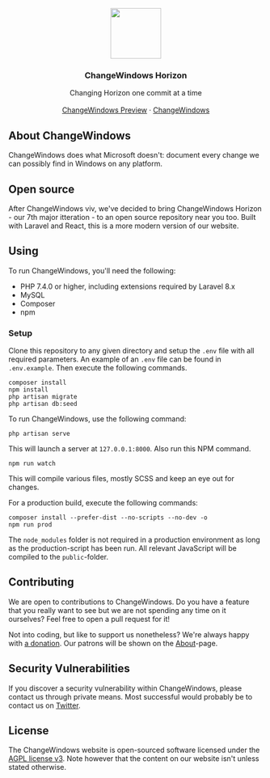 <p align="center">
<img src="https://changewindows.org/images/logo.svg" width="100px" height="auto">
</p>

<h3 align="center">ChangeWindows Horizon</h3>

<p align="center">
Changing Horizon one commit at a time
<br />
<br />
<a href="https://preview.changewindows.org">ChangeWindows Preview</a>
&middot;
<a href="https://changewindows.org">ChangeWindows</a>
</p>

## About ChangeWindows
ChangeWindows does what Microsoft doesn't: document every change we can possibly find in Windows on any platform.

## Open source
After ChangeWindows viv, we've decided to bring ChangeWindows Horizon - our 7th major itteration - to an open source repository near you too. Built with Laravel and React, this is a more modern version of our website.

## Using
To run ChangeWindows, you'll need the following:

* PHP 7.4.0 or higher, including extensions required by Laravel 8.x
* MySQL
* Composer
* npm

### Setup
Clone this repository to any given directory and setup the `.env` file with all required parameters. An example of an `.env` file can be found in `.env.example`. Then execute the following commands.

```
composer install
npm install
php artisan migrate
php artisan db:seed
```

To run ChangeWindows, use the following command:

```
php artisan serve
```

This will launch a server at `127.0.0.1:8000`. Also run this NPM command.

```
npm run watch
```

This will compile various files, mostly SCSS and keep an eye out for changes.

For a production build, execute the following commands:

```
composer install --prefer-dist --no-scripts --no-dev -o
npm run prod
```

The `node_modules` folder is not required in a production environment as long as the production-script has been run. All relevant JavaScript will be compiled to the `public`-folder.

## Contributing
We are open to contributions to ChangeWindows. Do you have a feature that you really want to see but we are not spending any time on it ourselves? Feel free to open a pull request for it!

Not into coding, but like to support us nonetheless? We're always happy with [a donation](https://www.patreon.com/changewindows). Our patrons will be shown on the [About](https://www.changewindows.org/settings/about)-page.

## Security Vulnerabilities
If you discover a security vulnerability within ChangeWindows, please contact us through private means. Most successful would probably be to contact us on [Twitter](https://twitter.com/changewindows).

## License
The ChangeWindows website is open-sourced software licensed under the [AGPL license v3](LICENSE). Note however that the content on our website isn't unless stated otherwise.
